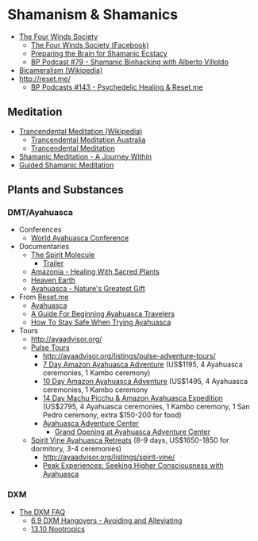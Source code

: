 # Shamanism &amp; Shamanics

* [The Four Winds Society](http://thefourwinds.com/)
  * [The Four Winds Society (Facebook)](https://www.facebook.com/TheFourWindsSociety)
  * [Preparing the Brain for Shamanic Ecstacy](http://thefourwinds.com/preparing-brain-shamanic-ecstasy/)
  * [BP Podcast #79 - Shamanic Biohacking with Alberto Villoldo](http://www.bulletproofexec.com/79-shamanic-biohacking-with-alberto-villoldo-podcast/)
* [Bicameralism (Wikipedia)](http://en.wikipedia.org/wiki/Bicameralism_(psychology))
* http://reset.me/
  * [BP Podcasts #143 - Psychedelic Healing & Reset.me](https://www.bulletproofexec.com/amber-lyon-on-psychedelic-healing-reset-me-podcast-143/) 

## Meditation

* [Trancendental Meditation (Wikipedia)](http://en.wikipedia.org/wiki/Transcendental_Meditation)
  * [Trancendental Meditation Australia](http://tm.org.au/)
  * [Trancendental Meditation](http://www.tm.org/)
* [Shamanic Meditation - A Journey Within](http://www.omharmonics.com/blog/shamanic-meditation/)
* [Guided Shamanic Meditation](http://www.youtube.com/watch?v=wamo8m5I9uw)

## Plants and Substances

### DMT/Ayahuasca

* Conferences
  * [World Ayahuasca Conference](http://www.aya2014.com/en/ )
* Documentaries
  * [The Spirit Molecule](http://www.thespiritmolecule.com/)
    * [Trailer](http://www.thespiritmolecule.com/html/media.php?media=Trailer)
  * [Amazonia - Healing With Sacred Plants](http://topdocumentaryfilms.com/amazonia-healing-with-sacred-plants/)
  * [Heaven Earth](http://topdocumentaryfilms.com/heaven-earth/)
  * [Ayahuasca - Nature's Greatest Gift](https://embed.vhx.tv/packages/2824)
* From [Reset.me](http://reset.me)
  * [Ayahuasca](http://reset.me/content-category/ayahuasca/)
  * [A Guide For Beginning Ayahuasca Travelers](http://reset.me/story/guide-beginning-ayahuasca-travelers/)
  * [How To Stay Safe When Trying Ayahuasca](http://reset.me/podcast/ayahuasca-safety-joshua-wickerham/)
* Tours
  * http://ayaadvisor.org/
  * [Pulse Tours](http://www.pulsetours.com/)
    * http://ayaadvisor.org/listings/pulse-adventure-tours/ 
    * [7 Day Amazon Ayahuasca Adventure](http://www.pulsetours.com/amazon-ayahuasca-adventure/) (US$1195, 4 Ayahuasca ceremonies, 1 Kambo ceremony)
    * [10 Day Amazon Ayahuasca Adventure](http://www.pulsetours.com/10-day-amazon-ayahuasca-adventure/) (US$1495, 4 Ayahuasca ceremonies, 1 Kambo ceremony
    * [14 Day Machu Picchu & Amazon Ayahuasca Expedition](http://www.pulsetours.com/machu-picchu-and-amazon-ayahuasca-expedition/) (US$2795,  4 Ayahuasca ceremonies, 1 Kambo ceremony, 1 San Pedro ceremony, extra $150-200 for food)
    * [Ayahuasca Adventure Center](http://www.ayahuascaadventurecenter.com/ )
      * [Grand Opening at Ayahuasca Adventure Center](http://www.pulsetours.com/on-psychedelics2/grand-opening-ayahuasca-adventure-center/)
  * [Spirit Vine Ayahuasca Retreats](http://www.spiritvine.net/) (8-9 days, US$1650-1850 for dormitory, 3-4 ceremonies) 
    * http://ayaadvisor.org/listings/spirit-vine/ 
    *  [Peak Experiences: Seeking Higher Consciousness with Ayahuasca](http://wakeup-world.com/2014/04/23/peak-experiences-seeking-higher-consciousness-with-ayahuasca/)

### DXM

* [The DXM FAQ](http://www.erowid.org/chemicals/dxm/faq/)
  * [6.9 DXM Hangovers - Avoiding and Alleviating](http://www.erowid.org/chemicals/dxm/faq/dxm_side_effects.shtml#toc.6.9)
  * [13.10 Nootropics](http://www.erowid.org/chemicals/dxm/faq/dxm_mixing.shtml#toc.13.10)

